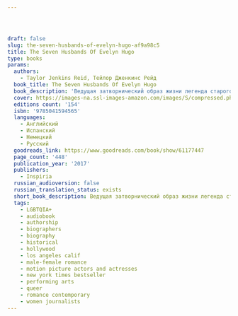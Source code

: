 ```yaml
---




draft: false
slug: the-seven-husbands-of-evelyn-hugo-af9a98c5
title: The Seven Husbands Of Evelyn Hugo
type: books
params:
  authors:
    - Taylor Jenkins Reid, Тейлор Дженкинс Рейд
  book_title: The Seven Husbands Of Evelyn Hugo
  book_description: 'Ведущая затворнический образ жизни легенда старого Голливуда Эвелин Хьюго объявляет, что готова представить публике свои мемуары. Всю ее карьеру сопровождали загадки, сенсации и многочисленные скандалы. Мир жаждет узнать историю иконы кинематографа из первых уст. Осталось выбрать человека, которого допустят к работе с кинозвездой. Удивительно, но доверенным лицом Эвелин выбирает никому не известную сотрудницу глянцевого журнала Моник Грант. Они не знакомы, никогда не встречались, разве что отец Моник когда-то работал в сфере кино. Моник обескуражена свалившейся на нее внезапной популярностью. И ее первая встреча с Эвелин Хьюго лишь добавляет вопросов. Aging and reclusive Hollywood movie icon Evelyn Hugo is finally ready to tell the truth about her glamorous and scandalous life. But when she chooses unknown magazine reporter Monique Grant for the job, no one is more astounded than Monique herself. Why her? Why now? Monique is not exactly on top of the world. Her husband has left her, and her professional life is going nowhere. Regardless of why Evelyn has selected her to write her biography, Monique is determined to use this opportunity to jumpstart her career. Summoned to Evelyn’s luxurious apartment, Monique listens in fascination as the actress tells her story. From making her way to Los Angeles in the 1950s to her decision to leave show business in the ‘80s, and, of course, the seven husbands along the way, Evelyn unspools a tale of ruthless ambition, unexpected friendship, and a great forbidden love. Monique begins to feel a very real connection to the legendary star, but as Evelyn’s story nears its conclusion, it becomes clear that her life intersects with Monique’s own in tragic and irreversible ways.'
  cover: https://images-na.ssl-images-amazon.com/images/S/compressed.photo.goodreads.com/books/1653682965i/61177447.jpg
  editions count: '154'
  isbn: '9785041594565'
  languages:
    - Английский
    - Испанский
    - Немецкий
    - Русский
  goodreads_link: https://www.goodreads.com/book/show/61177447
  page_count: '448'
  publication_year: '2017'
  publishers:
    - Inspiria
  russian_audioversion: false
  russian_translation_status: exists
  short_book_description: Ведущая затворнический образ жизни легенда старого Голливуда Эвелин Хьюго объявляет, что готова представить публике свои мемуары.Всю ее карьеру сопровождали загадки, сенсации и многочисленные скандалы..
  tags:
    - LGBTQIA+
    - audiobook
    - authorship
    - biographers
    - biography
    - historical
    - hollywood
    - los angeles calif
    - male-female romance
    - motion picture actors and actresses
    - new york times bestseller
    - performing arts
    - queer
    - romance contemporary
    - women journalists
---
```


